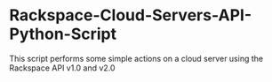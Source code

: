 Rackspace-Cloud-Servers-API-Python-Script
=========================================

This script performs some simple actions on a cloud server using the Rackspace API v1.0 and v2.0
